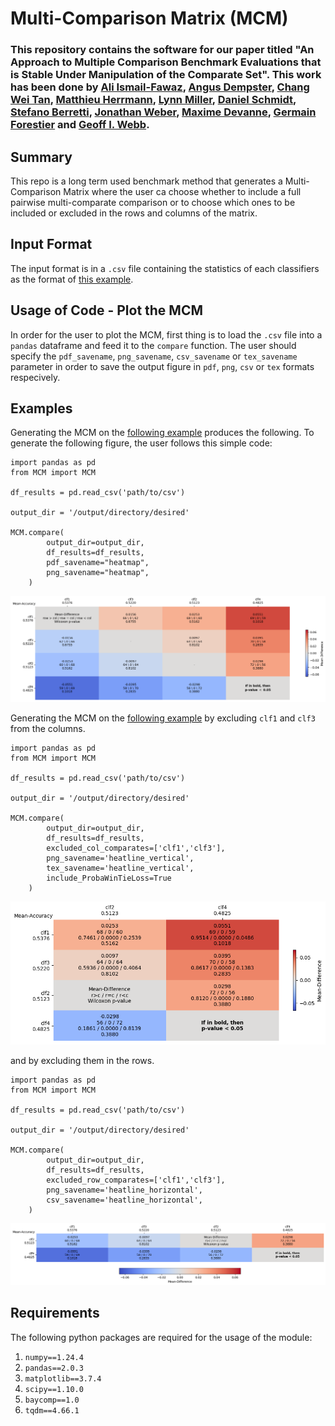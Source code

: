 # Multi-Comparison Matrix (MCM)

### This repository contains the software for our paper titled "An Approach to Multiple Comparison Benchmark Evaluations that is Stable Under Manipulation of the Comparate Set". This work has been done by [Ali Ismail-Fawaz](https://hadifawaz1999.github.io/), [Angus Dempster](https://dblp.uni-trier.de/pid/251/8985.html), [Chang Wei Tan](https://changweitan.com/), [Matthieu Herrmann](https://orcid.org/0000-0002-0074-470X), [Lynn Miller](https://au.linkedin.com/in/lynn-miller-bb1aa539), [Daniel Schmidt](https://research.monash.edu/en/persons/daniel-schmidt), [Stefano Berretti](http://www.micc.unifi.it/berretti/), [Jonathan Weber](https://www.jonathan-weber.eu/), [Maxime Devanne](https://maxime-devanne.com/), [Germain Forestier](https://germain-forestier.info/) and [Geoff I. Webb](https://i.giwebb.com/).

## Summary

This repo is a long term used benchmark method that generates a Multi-Comparison Matrix where the user ca choose whether to include a full pairwise multi-comparate comparison or to choose which ones to be included or excluded in the rows and columns of the matrix.

## Input Format

The input format is in a ```.csv``` file containing the statistics of each classifiers as the format of [this example](https://github.com/MSD-IRIMAS/Multi_Pairwise_Comparison/blob/main/results_example.csv).

## Usage of Code - Plot the MCM

In order for the user to plot the MCM, first thing is to load the ```.csv``` file into a ```pandas``` dataframe and feed it to the ```compare``` function. The user should specify the ```pdf_savename```, ```png_savename```, ```csv_savename``` or ```tex_savename``` parameter in order to save the output figure in ```pdf```, ```png```, ```csv``` or ```tex``` formats respecively.

## Examples

Generating the MCM on the [following example](https://github.com/MSD-IRIMAS/Multi_Pairwise_Comparison/blob/main/results_example.csv) produces the following. To generate the following figure, the user follows this simple code:

```
import pandas as pd
from MCM import MCM

df_results = pd.read_csv('path/to/csv')

output_dir = '/output/directory/desired'

MCM.compare(
        output_dir=output_dir,
        df_results=df_results,
        pdf_savename="heatmap",
        png_savename="heatmap",
    )
```

<p align="center" width="100%">
<img src="heatmap.png" alt="heatmap-example"/>
</p>

Generating the MCM on the [following example](https://github.com/MSD-IRIMAS/Multi_Pairwise_Comparison/blob/main/results_example.csv) by excluding ```clf1``` and ```clf3``` from the columns.

```
import pandas as pd
from MCM import MCM

df_results = pd.read_csv('path/to/csv')

output_dir = '/output/directory/desired'

MCM.compare(
        output_dir=output_dir,
        df_results=df_results,
        excluded_col_comparates=['clf1','clf3'],
        png_savename='heatline_vertical',
        tex_savename='heatline_vertical',
        include_ProbaWinTieLoss=True
    )
```

<p align="center" width="100%">
<img src="heatline_vertical.png" alt="heatline-vertical-example"/>
</p>

and by excluding them in the rows.

```
import pandas as pd
from MCM import MCM

df_results = pd.read_csv('path/to/csv')

output_dir = '/output/directory/desired'

MCM.compare(
        output_dir=output_dir,
        df_results=df_results,
        excluded_row_comparates=['clf1','clf3'],
        png_savename='heatline_horizontal',
        csv_savename='heatline_horizontal',
    )
```

<p align="center" width="100%">
<img src="heatline_horizontal.png" alt="heatline-horizontal-example"/>
</p>

## Requirements

The following python packages are required for the usage of the module:

1. ```numpy==1.24.4```
2. ```pandas==2.0.3```
3. ```matplotlib==3.7.4```
4. ```scipy==1.10.0```
5. ```baycomp==1.0```
6. ```tqdm==4.66.1```
